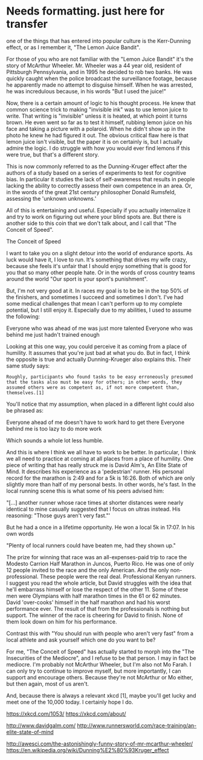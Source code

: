 # Needs formatting.  just here for transfer
one of the things that has entered into popular culture is the Kerr-Dunning effect, or as I remember it, "The Lemon Juice Bandit".  

For those of you who are not familiar with the "Lemon Juice Bandit" it's the story of McArthur Wheeler.  Mr. Wheeler was a 44 year old, resident of Pittsburgh Pennsylvania, and in 1995 he decided to rob two banks.  He was quickly caught when the police broadcast the surveillance footage, because he apparently made no attempt to disguise himself.  When he was arrested, he was incredulous because, in his words "But I used the juice!"

Now, there is a certain amount of logic to his thought process. He knew that common science trick to making "invisible ink" was to use lemon juice to write.  That writing is "invisible" unless it is heated, at which point it turns brown.  He even went so far as to test it himself, rubbing lemon juice on his face and taking a picture with a polaroid.  When he didn't show up in the photo he knew he had figured it out.  The obvious critical flaw here is that lemon juice isn't visible, but the paper it is on certainly is, but I actually admire the logic.  I do struggle with how you would ever find lemons if this were true, but that's a different story.

This is now commonly referred to as the Dunning-Kruger effect after the authors of a study based on a series of experiments to test for cognitive bias.  In particular it studies the lack of self-awareness that results in people lacking the ability to correctly assess their own competence in an area.  Or, in the words of the great 21st century philosopher Donald Rumsfeld, assessing the 'unknown unknowns.'

All of this is entertaining and useful.  Especially if you actually internalize it and try to work on figuring out where your blind spots are.  But there is another side to this coin that we don't talk about, and I call that "The Conceit of Speed".

The Conceit of Speed

I want to take you on a slight detour into the world of endurance sports.  As luck would have it, I love to run.  It's something that drives my wife crazy, because she feels it's unfair that I should enjoy something that is good for you that so many other people hate.  Or in the words of cross country teams around the world "Our sport is your sport's punishment".  

But, I'm not very good at it.  In races my goal is to be be in the top 50% of the finishers, and sometimes I succeed and sometimes I don't.  I've had some medical challenges that mean I can't perform up to my complete potential, but I still enjoy it.  Especially due to my abilities, I used to assume the following:

Everyone who was ahead of me was just more talented
Everyone who was behind me just hadn't trained enough

Looking at this one way, you could perceive it as coming from a place of humility.  It assumes that you're just bad at what you do.  But in fact, I think the opposite is true and actually Dunning-Krueger also explains this.  Their same study says:

	Roughly, participants who found tasks to be easy erroneously presumed that the tasks also must be easy for others; in other words, they assumed others were as competent as, if not more competent than, themselves.[1]

You'll notice that my assumption, when placed in a different light could also be phrased as:

Everyone ahead of me doesn't have to work hard to get there
Everyone behind me is too lazy to do more work

Which sounds a whole lot less humble.

And this is where I think we all have to work to be better.   In particular, I think we all need to practice at coming at all places from a place of humility.  One piece of writing that has really struck me is David Alm's, An Elite State of Mind.  It describes his experience as a 'pedestrian' runner.  His personal record for the marathon is 2:49 and for a 5k is 16:26.  Both of which are only slightly more than half of my personal bests.  In other words, he's fast.  In the local running scene this is what some of his peers advised him:

"[...] another runner whose race times at shorter distances were nearly identical to mine casually suggested that I focus on ultras instead. His reasoning: "Those guys aren't very fast."'

But he had a once in a lifetime opportunity.  He won a local 5k in 17:07.  In his own words

"Plenty of local runners could have beaten me, had they shown up."

The prize for winning that race was an all-expenses-paid trip to race the Modesto Carrion Half Marathon in Juncos, Puerto Rico.  He was one of only 12 people invited to the race and the only American.  And the only non-professional.  These people were the real deal.  Professional Kenyan runners.  I suggest you read the whole article, but David struggles with the idea that he'll embarrass himself or lose the respect of the other 11.  Some of these men were Olympians with half marathon times in the 61 or 62 minutes.  David 'over-cooks' himself in the half marathon and had his worst performance ever.  The result of that from the professionals is nothing but support.  The winner of the race is cheering for David to finish.  None of them look down on him for his performance.

Contrast this with "You should run with people who aren't very fast" from a local athlete and ask yourself which one do you want to be?

For me, "The Conceit of Speed" has actually started to morph into the "The Insecurities of the Mediocre", and I refuse to be that person.  I may in fact be mediocre.  I'm probably not McArthur Wheeler,  but I'm also not Mo Farah.  I can only try to continue to improve myself, but more importantly, I can support and encourage others.  Because they're not McArthur or Mo either, but then again, most of us aren't.

And, because there is always a relevant xkcd [1], maybe you'll get lucky and meet one of the 10,000 today.  I certainly hope I do.



https://xkcd.com/1053/
https://xkcd.com/about/



http://www.davidgalm.com/
http://www.runnersworld.com/race-training/an-elite-state-of-mind


http://awesci.com/the-astonishingly-funny-story-of-mr-mcarthur-wheeler/
https://en.wikipedia.org/wiki/Dunning%E2%80%93Kruger_effect

